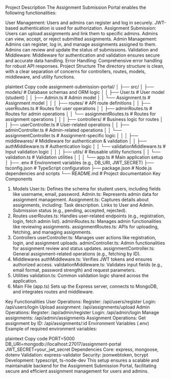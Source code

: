 Project Description
The Assignment Submission Portal enables the following functionalities:

User Management: Users and admins can register and log in securely. JWT-based authentication is used for authorization.
Assignment Submission:
Users can upload assignments and link them to specific admins.
Admins can view, accept, or reject submitted assignments.
Admin Management:
Admins can register, log in, and manage assignments assigned to them.
Admins can review and update the status of submissions.
Validation and Middleware:
Middleware for authentication and validation ensures secure and accurate data handling.
Error Handling: Comprehensive error handling for robust API responses.
Project Structure
The directory structure is clean, with a clear separation of concerns for controllers, routes, models, middleware, and utility functions.

plaintext
Copy code
assignment-submission-portal/
│
├── src/
│   ├── models/                 # Database schemas and ORM logic
│   │   ├── User.ts             # User model (student)
│   │   ├── Admin.ts            # Admin model
│   │   └── Assignment.ts       # Assignment model
│   │
│   ├── routes/                 # API route definitions
│   │   ├── userRoutes.ts       # Routes for user operations
│   │   ├── adminRoutes.ts      # Routes for admin operations
│   │   └── assignmentRoutes.ts # Routes for assignment operations
│   │
│   ├── controllers/            # Business logic for routes
│   │   ├── userController.ts   # User-related operations
│   │   ├── adminController.ts  # Admin-related operations
│   │   └── assignmentController.ts # Assignment-specific logic
│   │
│   ├── middlewares/            # Middleware for authentication & validation
│   │   ├── authMiddleware.ts   # Authentication logic
│   │   └── validationMiddleware.ts # Input validation logic
│   │
│   ├── utils/                  # Reusable utility functions
│   │   └── validation.ts       # Validation utilities
│   │
│   └── app.ts                  # Main application setup
│
├── .env                        # Environment variables (e.g., DB_URI, JWT_SECRET)
├── tsconfig.json               # TypeScript configuration
├── package.json                # Node.js dependencies and scripts
└── README.md                   # Project documentation
Key Components
1. Models
User.ts: Defines the schema for student users, including fields like username, email, password.
Admin.ts: Represents admin data for assignment management.
Assignment.ts: Captures details about assignments, including:
Task description.
Links to User and Admin.
Submission status (e.g., pending, accepted, rejected).
2. Routes
userRoutes.ts: Handles user-related endpoints (e.g., registration, login, fetch admin list).
adminRoutes.ts: Manages admin functionalities like reviewing assignments.
assignmentRoutes.ts: APIs for uploading, fetching, and managing assignments.
3. Controllers
userController.ts: Manages user actions like registration, login, and assignment uploads.
adminController.ts: Admin functionalities for assignment review and status updates.
assignmentController.ts: General assignment-related operations (e.g., fetching by ID).
4. Middlewares
authMiddleware.ts: Verifies JWT tokens and ensures authorized access.
validationMiddleware.ts: Validates input fields (e.g., email format, password strength) and request parameters.
5. Utilities
validation.ts: Common validation logic shared across the application.
6. Main File (app.ts)
Sets up the Express server, connects to MongoDB, and integrates routes and middleware.

Key Functionalities
User Operations:
Register: /api/users/register
Login: /api/users/login
Upload assignment: /api/assignments/upload
Admin Operations:
Register: /api/admin/register
Login: /api/admin/login
Manage assignments: /api/admin/assignments
Assignment Operations:
Get assignment by ID: /api/assignments/:id
Environment Variables (.env)
Example of required environment variables:

plaintext
Copy code
PORT=5000
DB_URI=mongodb://localhost:27017/assignment-portal
JWT_SECRET=your_jwt_secret
Dependencies
Core: express, mongoose, dotenv
Validation: express-validator
Security: jsonwebtoken, bcrypt
Development: typescript, ts-node-dev
This setup ensures a scalable and maintainable backend for the Assignment Submission Portal, facilitating secure and efficient assignment management for users and admins.
